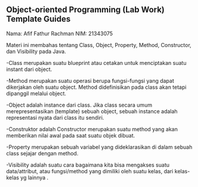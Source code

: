 ## Object-oriented Programming (Lab Work) Template Guides
Nama: Afif Fathur Rachman
NIM: 21343075

Materi ini membahas tentang Class, Object, Property, Method, Constructor, dan Visibility pada Java.

-Class merupakan suatu blueprint atau cetakan untuk menciptakan suatu instant dari object.

-Method merupakan suatu operasi berupa fungsi-fungsi yang dapat dikerjakan oleh suatu object. Method didefinisikan pada class akan tetapi dipanggil melalui object.

-Object adalah instance dari class. Jika class secara umum merepresentasikan (template) sebuah object, sebuah instance adalah representasi nyata dari class itu sendiri.

-Construktor adalah Constructor merupakan suatu method yang akan memberikan nilai awal pada saat suatu objek dibuat.

-Property merupakan sebuah variabel yang dideklarasikan di dalam sebuah class sejajar dengan method.

-Visibility adalah suatu cara bagaimana kita bisa mengakses suatu data/attribut, atau fungsi/method yang dimiliki oleh suatu kelas, dari kelas-kelas yg lainnya .
